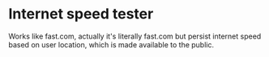 # Internet speed tester

Works like fast.com, actually it's literally fast.com but persist internet speed based on user location, which is made available to the public.

